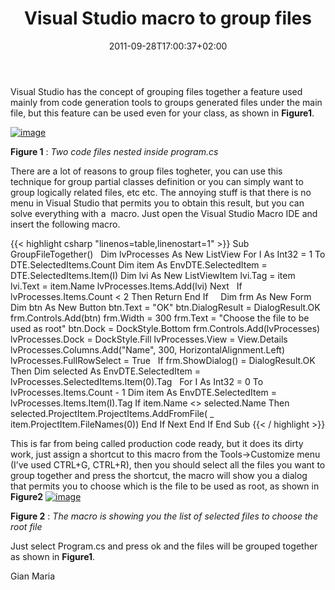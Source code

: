 ﻿---
title: "Visual Studio macro to group files"
description: ""
date: 2011-09-28T17:00:37+02:00
draft: false
tags: [Macro,Visual Studio]
categories: [Visual Studio]
---
Visual Studio has the concept of grouping files together a feature used mainly from code generation tools to groups generated files under the main file, but this feature can be used even for your class, as shown in  **Figure1**.

[![image](http://www.codewrecks.com/blog/wp-content/uploads/2011/09/image_thumb11.png "image")](http://www.codewrecks.com/blog/wp-content/uploads/2011/09/image11.png)

 **Figure 1** : *Two code files nested inside program.cs*

There are a lot of reasons to group files togheter, you can use this technique for group partial classes definition or you can simply want to group logically related files, etc etc. The annoying stuff is that there is no menu in Visual Studio that permits you to obtain this result, but you can solve everything with a  macro. Just open the Visual Studio Macro IDE and insert the following macro.

{{< highlight csharp "linenos=table,linenostart=1" >}}
Sub GroupFileTogether()
 
Dim lvProcesses As New ListView
For I As Int32 = 1 To DTE.SelectedItems.Count
Dim item As EnvDTE.SelectedItem = DTE.SelectedItems.Item(I)
Dim lvi As New ListViewItem
lvi.Tag = item
lvi.Text = item.Name
lvProcesses.Items.Add(lvi)
Next
 
If lvProcesses.Items.Count < 2 Then
Return
End If
 
 
Dim frm As New Form
Dim btn As New Button
btn.Text = "OK"
btn.DialogResult = DialogResult.OK
frm.Controls.Add(btn)
frm.Width = 300
frm.Text = "Choose the file to be used as root"
btn.Dock = DockStyle.Bottom
frm.Controls.Add(lvProcesses)
lvProcesses.Dock = DockStyle.Fill
lvProcesses.View = View.Details
lvProcesses.Columns.Add("Name", 300, HorizontalAlignment.Left)
lvProcesses.FullRowSelect = True
 
If frm.ShowDialog() = DialogResult.OK Then
Dim selected As EnvDTE.SelectedItem = lvProcesses.SelectedItems.Item(0).Tag
 
For I As Int32 = 0 To lvProcesses.Items.Count - 1
Dim item As EnvDTE.SelectedItem = lvProcesses.Items.Item(I).Tag
If item.Name <> selected.Name Then
selected.ProjectItem.ProjectItems.AddFromFile( _
item.ProjectItem.FileNames(0))
End If
Next
End If
End Sub
{{< / highlight >}}

This is far from being called production code ready, but it does its dirty work, just assign a shortcut to this macro from the Tools-&gt;Customize menu (I’ve used CTRL+G, CTRL+R), then you should select all the files you want to group together and press the shortcut, the macro will show you a dialog that permits you to choose which is the file to be used as root, as shown in  **Figure2** [![image](http://www.codewrecks.com/blog/wp-content/uploads/2011/09/image_thumb12.png "image")](http://www.codewrecks.com/blog/wp-content/uploads/2011/09/image12.png)

 **Figure 2** : *The macro is showing you the list of selected files to choose the root file*

Just select Program.cs and press ok and the files will be grouped together as shown in  **Figure1**.

Gian Maria

